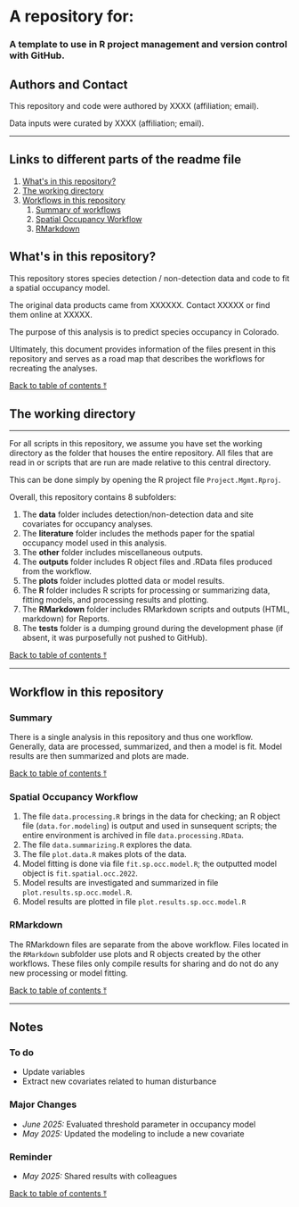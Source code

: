 # A repository for:

### A template to use in R project management and version control with GitHub.

## Authors and Contact

This repository and code were authored by XXXX (affiliation; email).

Data inputs were curated by XXXX (affiliation; email).

---

## Links to different parts of the readme file

1. [What's in this repository?](#whats-in-this-repository)
2. [The working directory](#the-working-directory)
3. [Workflows in this repository](#workflows-in-this-repository)
	1. [Summary of workflows](#Summary-of-workflows)
	3. [Spatial Occupancy Workflow ](#Spatial-Occupancy-Workflow)
	5. [RMarkdown](#Rmarkdown)


## What's in this repository?

This repository stores species detection / non-detection data and code to fit a spatial occupancy model. 

The original data products came from XXXXXX. Contact XXXXX or find them online at XXXXX. 

The purpose of this analysis is to predict species occupancy in Colorado. 

Ultimately, this document provides information of the files present in this repository and serves as a road map that describes the workflows for recreating the analyses. 


[Back to table of contents ⤒](#a-repository-for)


## The working directory

---

For all scripts in this repository, we assume you have set the working directory as the folder that houses the entire repository. All files that are read in or scripts that are run are made relative to this central directory.

This can be done simply by opening the R project file `Project.Mgmt.Rproj`.

Overall, this repository contains 8 subfolders:

1) The **data** folder includes detection/non-detection data and site covariates for occupancy analyses.
2) The **literature** folder includes the methods paper for the spatial occupancy model used in this analysis. 
3) The **other** folder includes miscellaneous outputs.
4) The **outputs** folder includes R object files and .RData files produced from the workflow.
5) The **plots** folder includes plotted data or model results.
6) The **R** folder includes R scripts for processing or summarizing data, fitting models, and processing results and plotting.
7) The **RMarkdown** folder includes RMarkdown scripts and outputs (HTML, markdown) for Reports.
8) The **tests** folder is a dumping ground during the development phase (if absent, it was purposefully not pushed to GitHub).

[Back to table of contents ⤒](#a-repository-for)

---

## Workflow in this repository




### Summary 

There is a single analysis in this repository and thus one workflow. Generally, data are processed, summarized, and then a model is fit. Model results
are then summarized and plots are made.


[Back to table of contents ⤒](#a-repository-for)

### Spatial Occupancy Workflow 

1) The file `data.processing.R` brings in the data for checking; an R object file (`data.for.modeling`) is output and used in sunsequent scripts; the entire environment is archived in file `data.processing.RData`.
2) The file `data.summarizing.R` explores the data. 
3) The file `plot.data.R` makes plots of the data.
4) Model fitting is done via file `fit.sp.occ.model.R`; the outputted model object is `fit.spatial.occ.2022`.
5) Model results are investigated and summarized in file `plot.results.sp.occ.model.R`.
6) Model results are plotted in file `plot.results.sp.occ.model.R`


### RMarkdown

The RMarkdown files are separate from the above workflow. Files located in the `RMarkdown` subfolder use plots and R objects created by the other workflows.
These files only compile results for sharing and do not do any new processing or model fitting. 


[Back to table of contents ⤒](#a-repository-for)

---

## Notes

### To do

- Update variables
- Extract new covariates related to human disturbance

### Major Changes

- *June 2025:* Evaluated threshold parameter in occupancy model
- *May 2025:* Updated the modeling to include a new covariate

### Reminder

- *May 2025:* Shared results with colleagues

[Back to table of contents ⤒](#a-repository-for)
